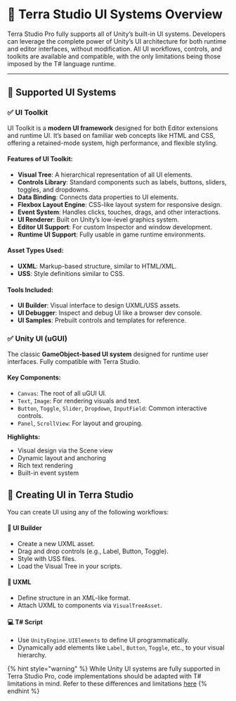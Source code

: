 # 🎨 Terra Studio UI Systems Overview

Terra Studio Pro fully supports all of Unity’s built-in UI systems. Developers can leverage the complete power of Unity’s UI architecture for both runtime and editor interfaces, without modification. All UI workflows, controls, and toolkits are available and compatible, with the only limitations being those imposed by the T# language runtime.

***

## 🧰 Supported UI Systems

### ✅ UI Toolkit

UI Toolkit is a **modern UI framework** designed for both Editor extensions and runtime UI. It’s based on familiar web concepts like HTML and CSS, offering a retained-mode system, high performance, and flexible styling.

#### **Features of UI Toolkit:**

* **Visual Tree**: A hierarchical representation of all UI elements.
* **Controls Library**: Standard components such as labels, buttons, sliders, toggles, and dropdowns.
* **Data Binding**: Connects data properties to UI elements.
* **Flexbox Layout Engine**: CSS-like layout system for responsive design.
* **Event System**: Handles clicks, touches, drags, and other interactions.
* **UI Renderer**: Built on Unity’s low-level graphics system.
* **Editor UI Support**: For custom Inspector and window development.
* **Runtime UI Support**: Fully usable in game runtime environments.

#### **Asset Types Used:**

* **UXML**: Markup-based structure, similar to HTML/XML.
* **USS**: Style definitions similar to CSS.

#### **Tools Included:**

* **UI Builder**: Visual interface to design UXML/USS assets.
* **UI Debugger**: Inspect and debug UI like a browser dev console.
* **UI Samples**: Prebuilt controls and templates for reference.

### ✅ Unity UI (uGUI)

The classic **GameObject-based UI system** designed for runtime user interfaces. Fully compatible with Terra Studio.

#### **Key Components:**

* `Canvas`: The root of all uGUI UI.
* `Text`, `Image`: For rendering visuals and text.
* `Button`, `Toggle`, `Slider`, `Dropdown`, `InputField`: Common interactive controls.
* `Panel`, `ScrollView`: For layout and grouping.

**Highlights:**

* Visual design via the Scene view
* Dynamic layout and anchoring
* Rich text rendering
* Built-in event system

## 🧪 Creating UI in Terra Studio

You can create UI using any of the following workflows:

#### 🧱 UI Builder

* Create a new UXML asset.
* Drag and drop controls (e.g., Label, Button, Toggle).
* Style with USS files.
* Load the Visual Tree in your scripts.

#### 📜 UXML

* Define structure in an XML-like format.
* Attach UXML to components via `VisualTreeAsset`.

#### 💻 T# Script

* Use `UnityEngine.UIElements` to define UI programmatically.
* Dynamically add elements like `Label`, `Button`, `Toggle`, etc., to your visual hierarchy.

{% hint style="warning" %}
While Unity UI systems are fully supported in Terra Studio Pro, code implementations should be adapted with T# limitations in mind. Refer to these differences and limitations [here](key-differences-t-versus-c/)
{% endhint %}

